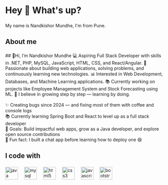 <h1 align="left">Hey 👋 What's up?</h1>

###

<p align="left">My name is Nandkishor Mundhe,  I'm from Pune.</p>

###

<h2 align="left">About me</h2>

###

<p align="left">## 👋Hi, I’m Nandkishor Mundhe
💻 Aspiring Full Stack Developer with skills in .NET, PHP, MySQL, JavaScript, HTML, CSS, and React/Angular.
🚀 Passionate about building web applications, solving problems, and continuously learning new technologies.
📊 Interested in Web Development, Databases, and Machine Learning applications.
📚 Currently working on projects like Employee Management System and Stock Forecasting using ML.
🌱 I believe in growing step by step — learning by doing.<br><br>✨ Creating bugs since 2024 — and fixing most of them with coffee and console logs  <br>📚 Currently learning Spring Boot and React to level up as a full stack developer  <br>🎯 Goals: Build impactful web apps, grow as a Java developer, and explore open source contributions  <br>🎲 Fun fact: I built a chat app before learning how to deploy one 😄</p>

###

<h2 align="left">I code with</h2>

###

<div align="left">
  <img src="https://cdn.jsdelivr.net/gh/devicons/devicon/icons/java/java-original.svg" height="40" alt="java logo"  />
  <img width="12" />
  <img src="https://cdn.jsdelivr.net/gh/devicons/devicon/icons/mysql/mysql-original.svg" height="40" alt="mysql logo"  />
  <img width="12" />
  <img src="https://cdn.jsdelivr.net/gh/devicons/devicon/icons/html5/html5-original.svg" height="40" alt="html5 logo"  />
  <img width="12" />
  <img src="https://cdn.jsdelivr.net/gh/devicons/devicon/icons/css3/css3-original.svg" height="40" alt="css3 logo"  />
  <img width="12" />
  <img src="https://cdn.jsdelivr.net/gh/devicons/devicon/icons/javascript/javascript-original.svg" height="40" alt="javascript logo"  />
  <img width="12" />
  <img src="https://cdn.jsdelivr.net/gh/devicons/devicon/icons/bootstrap/bootstrap-original.svg" height="40" alt="bootstrap logo"  />
</div>

###

